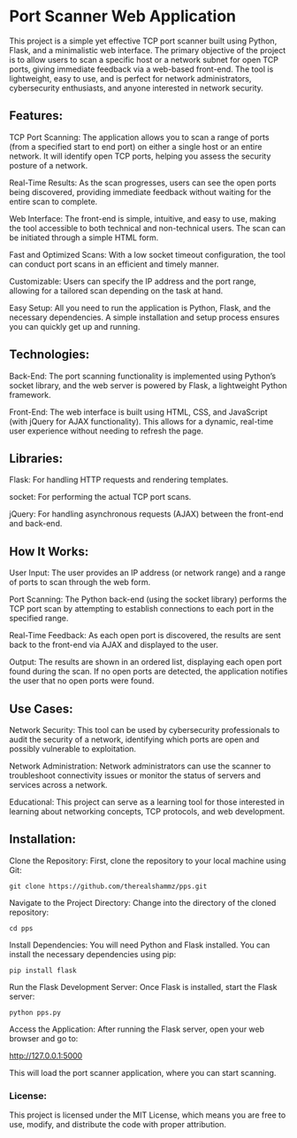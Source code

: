 # Port Scanner Web Application

This project is a simple yet effective TCP port scanner built using Python, Flask, and a minimalistic web interface. The primary objective of the project is to allow users to scan a specific host or a network subnet for open TCP ports, giving immediate feedback via a web-based front-end. The tool is lightweight, easy to use, and is perfect for network administrators, cybersecurity enthusiasts, and anyone interested in network security.

## Features:

TCP Port Scanning: The application allows you to scan a range of ports (from a specified start to end port) on either a single host or an entire network. It will identify open TCP ports, helping you assess the security posture of a network.

Real-Time Results: As the scan progresses, users can see the open ports being discovered, providing immediate feedback without waiting for the entire scan to complete.

Web Interface: The front-end is simple, intuitive, and easy to use, making the tool accessible to both technical and non-technical users. The scan can be initiated through a simple HTML form.

Fast and Optimized Scans: With a low socket timeout configuration, the tool can conduct port scans in an efficient and timely manner.

Customizable: Users can specify the IP address and the port range, allowing for a tailored scan depending on the task at hand.

Easy Setup: All you need to run the application is Python, Flask, and the necessary dependencies. A simple installation and setup process ensures you can quickly get up and running.

## Technologies:

Back-End: The port scanning functionality is implemented using Python’s socket library, and the web server is powered by Flask, a lightweight Python framework.

Front-End: The web interface is built using HTML, CSS, and JavaScript (with jQuery for AJAX functionality). This allows for a dynamic, real-time user experience without needing to refresh the page.

## Libraries:

Flask: For handling HTTP requests and rendering templates.

socket: For performing the actual TCP port scans.

jQuery: For handling asynchronous requests (AJAX) between the front-end and back-end.

## How It Works:

User Input: The user provides an IP address (or network range) and a range of ports to scan through the web form.

Port Scanning: The Python back-end (using the socket library) performs the TCP port scan by attempting to establish connections to each port in the specified range.

Real-Time Feedback: As each open port is discovered, the results are sent back to the front-end via AJAX and displayed to the user.

Output: The results are shown in an ordered list, displaying each open port found during the scan. If no open ports are detected, the application notifies the user that no open ports were found.

## Use Cases:

Network Security: This tool can be used by cybersecurity professionals to audit the security of a network, identifying which ports are open and possibly vulnerable to exploitation.

Network Administration: Network administrators can use the scanner to troubleshoot connectivity issues or monitor the status of servers and services across a network.

Educational: This project can serve as a learning tool for those interested in learning about networking concepts, TCP protocols, and web development.

## Installation:

Clone the Repository: First, clone the repository to your local machine using Git:
```
git clone https://github.com/therealshammz/pps.git
```
Navigate to the Project Directory: Change into the directory of the cloned repository:
```
cd pps
```
Install Dependencies: You will need Python and Flask installed. You can install the necessary dependencies using pip:
```
pip install flask
```
Run the Flask Development Server: Once Flask is installed, start the Flask server:
```
python pps.py
```
Access the Application: After running the Flask server, open your web browser and go to:

http://127.0.0.1:5000

This will load the port scanner application, where you can start scanning.

### License:
  This project is licensed under the MIT License, which means you are free to use, modify, and distribute the code with proper attribution.

